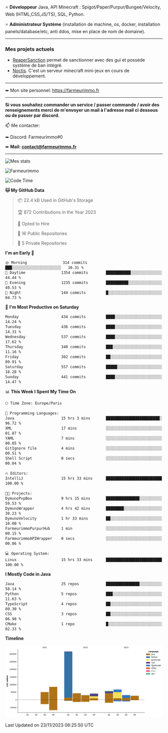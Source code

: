 ⭐ **Développeur** Java, API Minecraft : Spigot/Paper/Purpur/Bungee/Velocity, Web (HTML,CSS,JS/TS), SQL, Python.

⭐ **Administrateur Système** (installation de machine, os, docker, installation panels/database/etc, anti ddos, mise en place de nom de domaine).

---

### Mes projets actuels
- [ReaperSanction](https://www.spigotmc.org/resources/reapersanction.89580/) permet de sanctionner avec des gui et possède système de ban intégré.
- [Noctis](https://discord.gg/ydRurvUJ8U). C'est un serveur minecraft mini-jeux en cours de développement.

---

➥ Mon site personnel: https://farmeurimmo.fr

---

**Si vous souhaitez commander un service / passer commande / avoir des renseignements merci de m'envoyer un mail à l'adresse mail ci dessous ou de passer par discord.**

📫 Me contacter:
 
   ➥ Discord: Farmeurimmo#0
   
   ➥ **Mail: contact@farmeurimmo.fr**

---

![Mes stats](https://github-readme-stats.farmeurimmo.fr/api?username=Farmeurimmo&count_private=true&show_icons=true&theme=radical)

<img src="https://komarev.com/ghpvc/?username=Farmeurimmo" alt="Farmeurimmo" />

<!--START_SECTION:waka-->
![Code Time](http://img.shields.io/badge/Code%20Time-1%2C022%20hrs%2055%20mins-blue)

**🐱 My GitHub Data** 

> 📦 22.4 kB Used in GitHub's Storage 
 > 
> 🏆 872 Contributions in the Year 2023
 > 
> 💼 Opted to Hire
 > 
> 📜 16 Public Repositories 
 > 
> 🔑 5 Private Repositories 
 > 
**I'm an Early 🐤** 

```text
🌞 Morning                314 commits         ███░░░░░░░░░░░░░░░░░░░░░░   10.31 % 
🌆 Daytime                1354 commits        ███████████░░░░░░░░░░░░░░   44.44 % 
🌃 Evening                1235 commits        ██████████░░░░░░░░░░░░░░░   40.53 % 
🌙 Night                  144 commits         █░░░░░░░░░░░░░░░░░░░░░░░░   04.73 % 
```
📅 **I'm Most Productive on Saturday** 

```text
Monday                   434 commits         ████░░░░░░░░░░░░░░░░░░░░░   14.24 % 
Tuesday                  436 commits         ████░░░░░░░░░░░░░░░░░░░░░   14.31 % 
Wednesday                537 commits         ████░░░░░░░░░░░░░░░░░░░░░   17.62 % 
Thursday                 340 commits         ███░░░░░░░░░░░░░░░░░░░░░░   11.16 % 
Friday                   302 commits         ██░░░░░░░░░░░░░░░░░░░░░░░   09.91 % 
Saturday                 557 commits         █████░░░░░░░░░░░░░░░░░░░░   18.28 % 
Sunday                   441 commits         ████░░░░░░░░░░░░░░░░░░░░░   14.47 % 
```


📊 **This Week I Spent My Time On** 

```text
🕑︎ Time Zone: Europe/Paris

💬 Programming Languages: 
Java                     15 hrs 3 mins       ████████████████████████░   96.72 % 
XML                      17 mins             ░░░░░░░░░░░░░░░░░░░░░░░░░   01.87 % 
YAML                     7 mins              ░░░░░░░░░░░░░░░░░░░░░░░░░   00.85 % 
GitIgnore file           4 mins              ░░░░░░░░░░░░░░░░░░░░░░░░░   00.51 % 
Shell Script             0 secs              ░░░░░░░░░░░░░░░░░░░░░░░░░   00.04 % 

🔥 Editors: 
IntelliJ                 15 hrs 33 mins      █████████████████████████   100.00 % 

🐱‍💻 Projects: 
DymunoPvpBox             9 hrs 15 mins       ███████████████░░░░░░░░░░   59.53 % 
DymunoWrapper            4 hrs 42 mins       ████████░░░░░░░░░░░░░░░░░   30.23 % 
DymunoVelocity           1 hr 33 mins        ██░░░░░░░░░░░░░░░░░░░░░░░   10.00 % 
FarmeurimmoPurpurHub     1 min               ░░░░░░░░░░░░░░░░░░░░░░░░░   00.15 % 
FarmeurimmoAPIWrapper    0 secs              ░░░░░░░░░░░░░░░░░░░░░░░░░   00.06 % 

💻 Operating System: 
Linux                    15 hrs 33 mins      █████████████████████████   100.00 % 
```

**I Mostly Code in Java** 

```text
Java                     25 repos            ███████████████░░░░░░░░░░   58.14 % 
Python                   5 repos             ███░░░░░░░░░░░░░░░░░░░░░░   11.63 % 
TypeScript               4 repos             ██░░░░░░░░░░░░░░░░░░░░░░░   09.30 % 
CSS                      3 repos             ██░░░░░░░░░░░░░░░░░░░░░░░   06.98 % 
CMake                    1 repo              █░░░░░░░░░░░░░░░░░░░░░░░░   02.33 % 
```



**Timeline**

![Lines of Code chart](https://raw.githubusercontent.com/Farmeurimmo/Farmeurimmo/main/assets/bar_graph.png)


 Last Updated on 23/11/2023 06:25:50 UTC
<!--END_SECTION:waka-->
